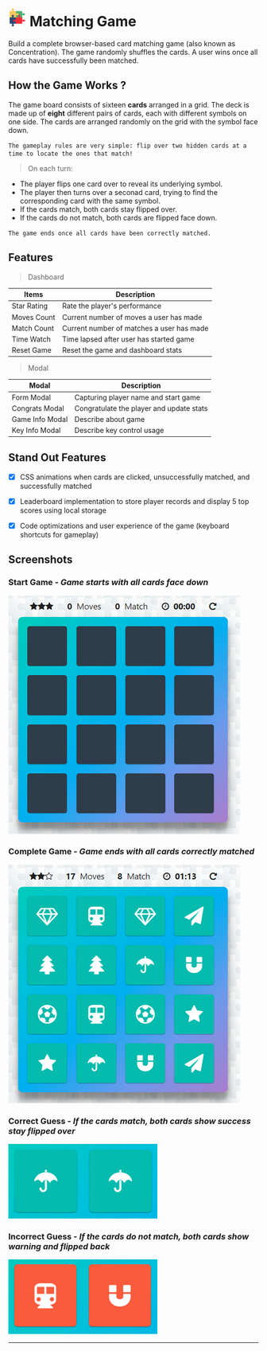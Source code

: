 # ![Screenshot](favicon.ico) Matching Game

Build a complete browser-based card matching game (also known as Concentration).
The game randomly shuffles the cards. A user wins once all cards have successfully been matched.

## How the Game Works ?

The game board consists of sixteen **cards** arranged in a grid. The deck is made up of **eight** different pairs of cards, each with different symbols on one side. The cards are arranged randomly on the grid with the symbol face down.

```
The gameplay rules are very simple: flip over two hidden cards at a time to locate the ones that match!
```

> On each turn:

- The player flips one card over to reveal its underlying symbol.
- The player then turns over a seconad card, trying to find the corresponding card with the same symbol.
- If the cards match, both cards stay flipped over.
- If the cards do not match, both cards are flipped face down.

```
The game ends once all cards have been correctly matched.
```
## Features

> Dashboard

| Items | Description |
| ----- | ----------- |
| Star Rating | Rate the player's performance |
| Moves Count | Current number of moves a user has made |
| Match Count | Current number of matches a user has made |
| Time Watch | Time lapsed after user has started game |
| Reset Game | Reset the game and dashboard stats |

> Modal

| Modal | Description |
| ----- | ----------- |
| Form Modal | Capturing player name and start game |
| Congrats Modal | Congratulate the player and update stats |
| Game Info Modal | Describe about game |
| Key Info Modal | Describe key control usage |


## Stand Out Features

- [x] CSS animations when cards are clicked, unsuccessfully matched, and successfully matched
- [x] Leaderboard implementation to store player records and display 5 top scores  using local storage
- [x] Code optimizations and user experience of the game (keyboard shortcuts for gameplay)



## Screenshots

### Start Game - _Game starts with all cards face down_
![Screenshot](./img/start-game.png)
### Complete Game - _Game ends with all cards correctly matched_
![Screenshot](./img/complete-game.png)
### Correct Guess - _If the cards match, both cards show success stay flipped over_
![Screenshot](./img/match-success.png)
### Incorrect Guess - _If the cards do not match, both cards show warning and flipped back_
![Screenshot](./img/mismatch-warning.png)

___